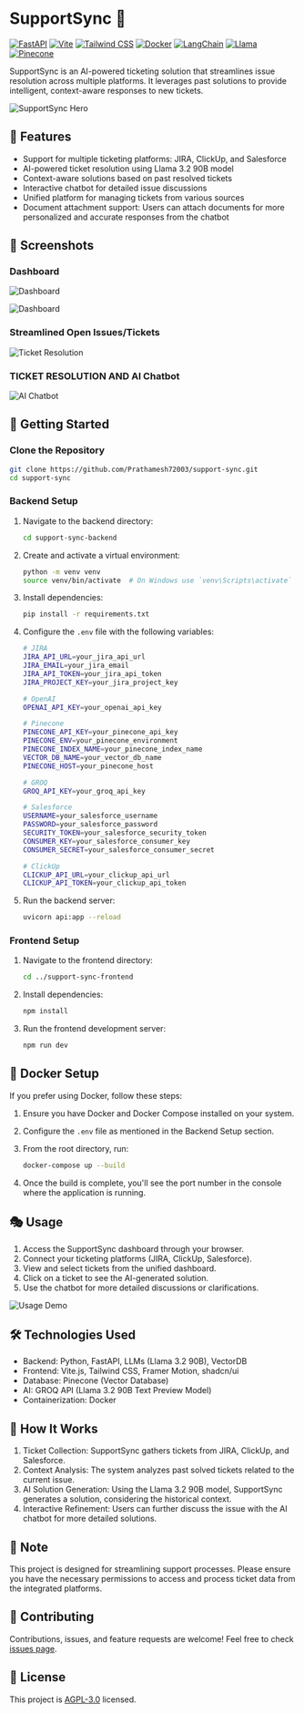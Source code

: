 # SupportSync 🚀

[![FastAPI](https://img.shields.io/badge/FastAPI-005571?style=for-the-badge&logo=fastapi)](https://fastapi.tiangolo.com/)
[![Vite](https://img.shields.io/badge/Vite-B73BFE?style=for-the-badge&logo=vite&logoColor=FFD62E)](https://vitejs.dev/)
[![Tailwind CSS](https://img.shields.io/badge/Tailwind_CSS-38B2AC?style=for-the-badge&logo=tailwind-css&logoColor=white)](https://tailwindcss.com/)
[![Docker](https://img.shields.io/badge/Docker-2CA5E0?style=for-the-badge&logo=docker&logoColor=white)](https://www.docker.com/)
[![LangChain](https://img.shields.io/badge/LangChain-7289DA?style=for-the-badge&logo=langchain&logoColor=white)](https://www.langchain.com/)
[![Llama](https://img.shields.io/badge/Llama-4285F4?style=for-the-badge)](https://ai.meta.com/llama/)
[![Pinecone](https://img.shields.io/badge/Pinecone-339933?style=for-the-badge&logo=pinecone&logoColor=white)](https://www.pinecone.io/)


SupportSync is an AI-powered ticketing solution that streamlines issue resolution across multiple platforms. It leverages past solutions to provide intelligent, context-aware responses to new tickets.

![SupportSync Hero](https://i.ibb.co/cFB5VD9/image.png?height=400&width=800&text=SupportSync+Hero)

## 🌟 Features

- Support for multiple ticketing platforms: JIRA, ClickUp, and Salesforce
- AI-powered ticket resolution using Llama 3.2 90B model
- Context-aware solutions based on past resolved tickets
- Interactive chatbot for detailed issue discussions
- Unified platform for managing tickets from various sources
- Document attachment support: Users can attach documents for more personalized and accurate responses from the chatbot

## 📸 Screenshots

### Dashboard
![Dashboard](https://i.ibb.co/sK73597/image.png?height=300&width=600&text=Dashboard)

![Dashboard](https://i.ibb.co/FDC6N8P/image.png?height=300&width=600&text=Dashboard)

### Streamlined Open Issues/Tickets
![Ticket Resolution](https://i.ibb.co/GnD544t/image.png?height=300&width=600&text=Ticket+Resolution)

### TICKET RESOLUTION AND AI Chatbot
![AI Chatbot](https://i.ibb.co/2dDL8Z4/image.png?height=300&width=600&text=AI+Chatbot)

## 🚀 Getting Started

### Clone the Repository

```bash
git clone https://github.com/Prathamesh72003/support-sync.git
cd support-sync
```

### Backend Setup

1. Navigate to the backend directory:
   ```bash
   cd support-sync-backend
   ```

2. Create and activate a virtual environment:
   ```bash
   python -m venv venv
   source venv/bin/activate  # On Windows use `venv\Scripts\activate`
   ```

3. Install dependencies:
   ```bash
   pip install -r requirements.txt
   ```

4. Configure the `.env` file with the following variables:
   ```bash
   # JIRA
   JIRA_API_URL=your_jira_api_url
   JIRA_EMAIL=your_jira_email
   JIRA_API_TOKEN=your_jira_api_token
   JIRA_PROJECT_KEY=your_jira_project_key

   # OpenAI
   OPENAI_API_KEY=your_openai_api_key

   # Pinecone
   PINECONE_API_KEY=your_pinecone_api_key
   PINECONE_ENV=your_pinecone_environment
   PINECONE_INDEX_NAME=your_pinecone_index_name
   VECTOR_DB_NAME=your_vector_db_name
   PINECONE_HOST=your_pinecone_host

   # GROQ
   GROQ_API_KEY=your_groq_api_key

   # Salesforce
   USERNAME=your_salesforce_username
   PASSWORD=your_salesforce_password
   SECURITY_TOKEN=your_salesforce_security_token
   CONSUMER_KEY=your_salesforce_consumer_key
   CONSUMER_SECRET=your_salesforce_consumer_secret

   # ClickUp
   CLICKUP_API_URL=your_clickup_api_url
   CLICKUP_API_TOKEN=your_clickup_api_token
   ```

5. Run the backend server:
   ```bash
   uvicorn api:app --reload
   ```

### Frontend Setup

1. Navigate to the frontend directory:
   ```bash
   cd ../support-sync-frontend
   ```

2. Install dependencies:
   ```bash
   npm install
   ```

3. Run the frontend development server:
   ```bash
   npm run dev
   ```

## 🐳 Docker Setup

If you prefer using Docker, follow these steps:

1. Ensure you have Docker and Docker Compose installed on your system.
2. Configure the `.env` file as mentioned in the Backend Setup section.
3. From the root directory, run:
   ```bash
   docker-compose up --build
   ```

4. Once the build is complete, you'll see the port number in the console where the application is running.

## 🎭 Usage

1. Access the SupportSync dashboard through your browser.
2. Connect your ticketing platforms (JIRA, ClickUp, Salesforce).
3. View and select tickets from the unified dashboard.
4. Click on a ticket to see the AI-generated solution.
5. Use the chatbot for more detailed discussions or clarifications.

![Usage Demo](https://i.ibb.co/2dDL8Z4/image.png?height=400&width=800&text=Usage+Demo)

## 🛠️ Technologies Used

- Backend: Python, FastAPI, LLMs (Llama 3.2 90B), VectorDB
- Frontend: Vite.js, Tailwind CSS, Framer Motion, shadcn/ui
- Database: Pinecone (Vector Database)
- AI: GROQ API (Llama 3.2 90B Text Preview Model)
- Containerization: Docker

## 🧠 How It Works

1. Ticket Collection: SupportSync gathers tickets from JIRA, ClickUp, and Salesforce.
2. Context Analysis: The system analyzes past solved tickets related to the current issue.
3. AI Solution Generation: Using the Llama 3.2 90B model, SupportSync generates a solution, considering the historical context.
4. Interactive Refinement: Users can further discuss the issue with the AI chatbot for more detailed solutions.

## 📝 Note

This project is designed for streamlining support processes. Please ensure you have the necessary permissions to access and process ticket data from the integrated platforms.

## 🤝 Contributing

Contributions, issues, and feature requests are welcome! Feel free to check [issues page](https://github.com/Prathamesh72003/support-sync/issues).

## 📜 License

This project is [AGPL-3.0](https://choosealicense.com/licenses/agpl-3.0/) licensed.
